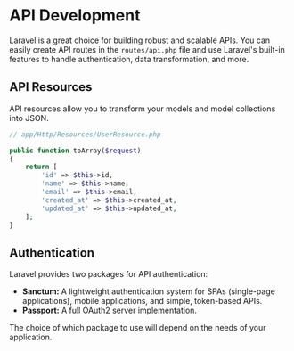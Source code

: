 # API Development

Laravel is a great choice for building robust and scalable APIs. You can easily create API routes in the `routes/api.php` file and use Laravel's built-in features to handle authentication, data transformation, and more.

## API Resources

API resources allow you to transform your models and model collections into JSON.

```php
// app/Http/Resources/UserResource.php

public function toArray($request)
{
    return [
        'id' => $this->id,
        'name' => $this->name,
        'email' => $this->email,
        'created_at' => $this->created_at,
        'updated_at' => $this->updated_at,
    ];
}
```

## Authentication

Laravel provides two packages for API authentication:

*   **Sanctum:** A lightweight authentication system for SPAs (single-page applications), mobile applications, and simple, token-based APIs.
*   **Passport:** A full OAuth2 server implementation.

The choice of which package to use will depend on the needs of your application.
